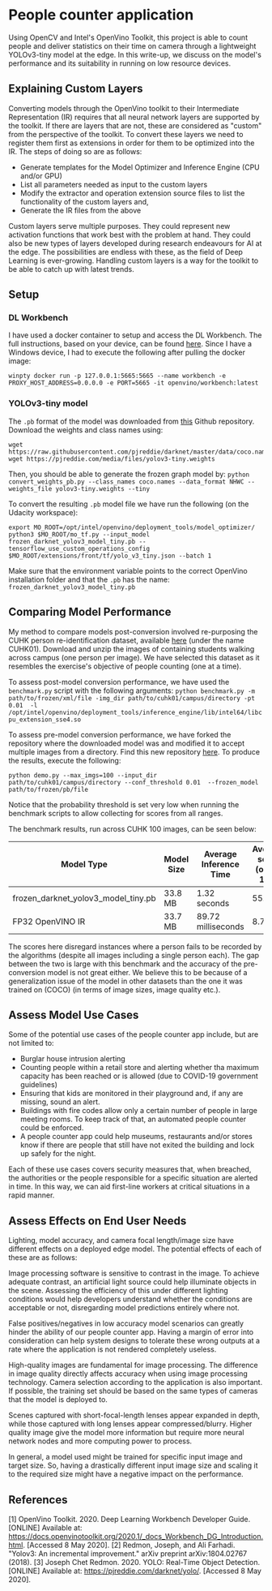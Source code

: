 # People counter application

Using OpenCV and Intel's OpenVino Toolkit, this project is able to count people and deliver statistics on their time on 
camera through a lightweight YOLOv3-tiny model at the edge. In this write-up, we discuss on the model's performance and 
its suitability in running on low resource devices.

## Explaining Custom Layers

Converting models through the OpenVino toolkit to their Intermediate Representation (IR) requires that all neural 
network layers are supported by the toolkit. If there are layers that are not, these are considered as "custom" from the
 perspective of the toolkit. To convert these layers we need to register them first as extensions in order for them to 
 be optimized into the IR. The steps of doing so are as follows:

* Generate templates for the Model Optimizer and Inference Engine (CPU and/or GPU)
* List all parameters needed as input to the custom layers
* Modify the extractor and operation extension source files to list the functionality of the custom layers and,
* Generate the IR files from the above

Custom layers serve multiple purposes. They could represent new activation functions that work best with the problem at 
hand. They could also be new types of layers developed during research endeavours for AI at the edge. The possibilities 
are endless with these, as the field of Deep Learning is ever-growing. Handling custom layers is a way for the toolkit 
to be able to catch up with latest trends.

## Setup

### DL Workbench

I have used a docker container to setup and access the DL Workbench. The full instructions, based on your device, can be
found [here](https://docs.openvinotoolkit.org/2020.1/_docs_Workbench_DG_Install_from_Docker_Hub.html#install_dl_workbench_from_docker_hub_on_windows_os).
Since I have a Windows device, I had to execute the following after pulling the docker image:

`winpty docker run -p 127.0.0.1:5665:5665 --name workbench -e PROXY_HOST_ADDRESS=0.0.0.0 -e PORT=5665 -it openvino/workbench:latest`

### YOLOv3-tiny model

The `.pb` format of the model was downloaded from [this](https://github.com/mystic123/tensorflow-yolo-v3) Github repository.
Download the weights and class names using:

```buildoutcfg
wget https://raw.githubusercontent.com/pjreddie/darknet/master/data/coco.names
wget https://pjreddie.com/media/files/yolov3-tiny.weights
```

Then, you should be able to generate the frozen graph model by:
`python convert_weights_pb.py --class_names coco.names --data_format NHWC --weights_file yolov3-tiny.weights --tiny`

To convert the resulting `.pb` model file we have run the following (on the Udacity workspace):
```buildoutcfg
export MO_ROOT=/opt/intel/openvino/deployment_tools/model_optimizer/
python3 $MO_ROOT/mo_tf.py --input_model frozen_darknet_yolov3_model_tiny.pb --tensorflow_use_custom_operations_config $MO_ROOT/extensions/front/tf/yolo_v3_tiny.json --batch 1
```

Make sure that the environment variable points to the correct OpenVino installation folder and that the `.pb` has the 
name: `frozen_darknet_yolov3_model_tiny.pb`

## Comparing Model Performance

My method to compare models post-conversion involved re-purposing the CUHK person re-identification dataset, available 
[here](http://www.ee.cuhk.edu.hk/~xgwang/CUHK_identification.html) (under the name CUHK01). Download and unzip the 
images of containing students walking across campus (one person per image). We have selected this dataset as it resembles
the exercise's objective of people counting (one at a time). 

To assess post-model conversion performance, we have used the `benchmark.py` script with the following arguments:
`python benchmark.py -m path/to/frozen/xml/file -img_dir path/to/cuhk01/campus/directory -pt 0.01 
-l /opt/intel/openvino/deployment_tools/inference_engine/lib/intel64/libcpu_extension_sse4.so`

To assess pre-model conversion performance, we have forked the repository where the downloaded model was and modified it
to accept multiple images from a directory. Find this new repository 
[here](https://github.com/aristotelisxs/tensorflow-yolo-v3). To produce the results, execute the following:

`python demo.py --max_imgs=100 --input_dir path/to/cuhk01/campus/directory --conf_threshold 0.01 
--frozen_model path/to/frozen/pb/file`

Notice that the probability threshold is set very low when running the benchmark scripts to allow collecting for scores
from all ranges.

The benchmark results, run across CUHK 100 images, can be seen below:

Model Type                | Model Size | Average Inference Time | Average score (out of 100) | Maximum score (out of 100)
--------------------------|------------|-------------------------|----------------------|------------
frozen_darknet_yolov3_model_tiny.pb | 33.8 MB     | 1.32 seconds             | 55.72          | 93.94
FP32 OpenVINO IR          | 33.7 MB     | 89.72 milliseconds             | 8.77          | 58.9
 
The scores here disregard instances where a person fails to be recorded by the algorithms (despite all images including 
a single person each). The gap between the two is large with this benchmark and the accuracy of the pre-conversion model
is not great either. We believe this to be because of a generalization issue of the model in other datasets than the one
it was trained on (COCO) (in terms of image sizes, image quality etc.).

## Assess Model Use Cases

Some of the potential use cases of the people counter app include, but are not limited to:
* Burglar house intrusion alerting
* Counting people within a retail store and alerting whether tha maximum capacity has been reached or is allowed (due to
 COVID-19 government guidelines)
* Ensuring that kids are monitored in their playground and, if any are missing, sound an alert.
* Buildings with fire codes allow only a certain number of people in large meeting rooms. To keep track of that, an 
automated people counter could be enforced.
* A people counter app could help museums, restaurants and/or stores know if there are people that still have not exited
the building and lock up safely for the night.

Each of these use cases covers security measures that, when breached, the authorities or the people responsible for a 
specific situation are alerted in time. In this way, we can aid first-line workers at critical situations in a rapid manner.

## Assess Effects on End User Needs

Lighting, model accuracy, and camera focal length/image size have different effects on a deployed edge model. 
The potential effects of each of these are as follows:

Image processing software is sensitive to contrast in the image. To achieve adequate contrast, an artificial light source could 
help illuminate objects in the scene. Assessing the efficiency of this under different lighting conditions would help developers
understand whether the conditions are acceptable or not, disregarding model predictions entirely where not.

False positives/negatives in low accuracy model scenarios can greatly hinder the ability of our people counter app. 
Having a margin of error into consideration can help system designs to tolerate these wrong outputs at a rate where the
application is not rendered completely useless.  

High-quality images are fundamental for image processing. The difference in image quality directly affects accuracy when
 using image processing technology. Camera selection according to the application is also 
important. If possible, the training set should be based on the same types of cameras that the model is deployed to. 

Scenes captured with short-focal-length lenses appear expanded in depth, while those captured with long lenses appear 
compressed/blurry. Higher quality image give the model more information but require more neural network nodes and more 
computing power to process.

In general, a model used might be trained for specific input image and target size. So, having a drastically different 
input image size and scaling it to the required size might have a negative impact on the performance.

## References

[1] OpenVino Toolkit. 2020. Deep Learning Workbench Developer Guide. [ONLINE] Available at: https://docs.openvinotoolkit.org/2020.1/_docs_Workbench_DG_Introduction.html. [Accessed 8 May 2020].
[2] Redmon, Joseph, and Ali Farhadi. "Yolov3: An incremental improvement." arXiv preprint arXiv:1804.02767 (2018).
[3] Joseph Chet Redmon. 2020. YOLO: Real-Time Object Detection. [ONLINE] Available at: https://pjreddie.com/darknet/yolo/. [Accessed 8 May 2020].
